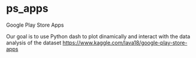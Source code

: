 # ps_apps
Google Play Store Apps

Our goal is to use Python dash to plot dinamically and interact with the data analysis of the dataset 
https://www.kaggle.com/lava18/google-play-store-apps
